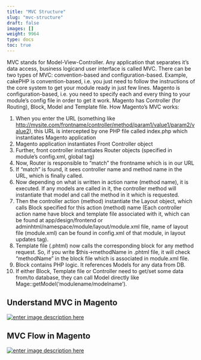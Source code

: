 ```yaml
---
title: "MVC Structure"
slug: "mvc-structure"
draft: false
images: []
weight: 9964
type: docs
toc: true
---
```


MVC stands for Model-View-Controller. Any application that separates it’s data access, business logicand user interface is called MVC. There can be two types of MVC: convention-based and configuration-based. Example, cakePHP is convention-based, i.e. you just need to follow the instructions of the core system to get your module ready in just few lines. Magento is configuration-based, i.e. you need to specify each and every thing to your module’s config file in order to get it work. Magento has Controller (for Routing), Block, Model and Template file.
How Magento’s MVC works:
1. When you enter the URL (something like http://mysite.com/frontname/controller/method/param1/value1/param2/value2), this URL is intercepted by one PHP file called index.php which instantiates Magento application
2. Magento application instantiates Front Controller object
3. Further, front controller instantiates Router objects (specified in module’s config.xml, global tag)
4. Now, Router is responsible to “match” the frontname which is in our URL
5. If “match” is found, it sees controller name and method name in the URL, which is finally called.
6. Now depending on what is written in action name (method name), it is executed. If any models are called in it, the controller method will instantiate that model and call the method in it which is requested.
7. Then the controller action (method) instantiate the Layout object, which calls Block specified for this action (method) name (Each controller action name have block and template file associated with it, which can be found at app/design/frontend or adminhtml/namespace/module/layout/module.xml file, name of layout file (module.xml) can be found in config.xml of that module, in layout updates tag).
8. Template file (.phtml) now calls the corresponding block for any method request. So, if you write $this->methodName in .phtml file, it will check “methodName” in the block file which is associated in module.xml file.
9. Block contains PHP logic. It references Models for any data from DB.
10. If either Block, Template file or Controller need to get/set some data from/to database, they can call Model directly like Mage::getModel(‘modulename/modelname’).

## Understand MVC in Magento
[![enter image description here][1]][1]


  [1]: http://i.stack.imgur.com/Xs23A.png

## MVC Flow in Magento
[![enter image description here][1]][1]


  [1]: http://i.stack.imgur.com/M0EvX.png

